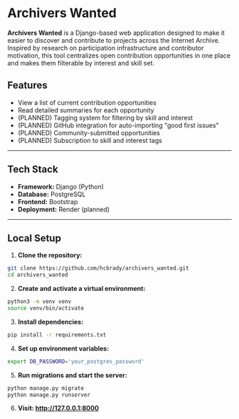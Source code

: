 # Archivers Wanted

**Archivers Wanted** is a Django-based web application designed to make it easier to discover and contribute to projects across the Internet Archive. Inspired by research on participation infrastructure and contributor motivation, this tool centralizes open contribution opportunities in one place and makes them filterable by interest and skill set.

## Features

- View a list of current contribution opportunities
- Read detailed summaries for each opportunity
- (PLANNED) Tagging system for filtering by skill and interest
- (PLANNED) GitHub integration for auto-importing "good first issues"
- (PLANNED) Community-submitted opportunities
- (PLANNED) Subscription to skill and interest tags

---

## Tech Stack

- **Framework:** Django (Python)
- **Database:** PostgreSQL
- **Frontend:** Bootstrap
- **Deployment:** Render (planned)

---

## Local Setup

1. **Clone the repository:**

```bash
git clone https://github.com/hcbrady/archivers_wanted.git
cd archivers_wanted
```

2. **Create and activate a virtual environment:**

```bash
python3 -m venv venv
source venv/bin/activate
```

3. **Install dependencies:**
```bash
pip install -r requirements.txt
```

4. **Set up environment variables:**
```bash
export DB_PASSWORD='your_postgres_password'
```

5. **Run migrations and start the server:**
```bash
python manage.py migrate
python manage.py runserver
```

6. **Visit: http://127.0.0.1:8000**





